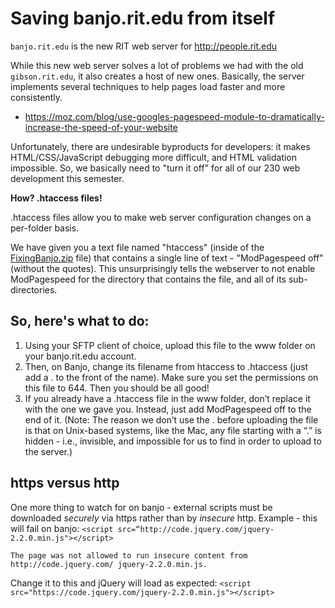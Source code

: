 # Saving banjo.rit.edu from itself
`banjo.rit.edu` is the new RIT web server for http://people.rit.edu

While this new web server solves a lot of problems we had with the old `gibson.rit.edu`, it also creates a host of new ones. 
Basically, the server implements several techniques to help pages load faster and more consistently.

+ https://moz.com/blog/use-googles-pagespeed-module-to-dramatically-increase-the-speed-of-your-website

Unfortunately, there are undesirable byproducts for developers: it makes HTML/CSS/JavaScript debugging more difficult, and HTML validation impossible. So, we basically need to "turn it off" for all of our 230 web development this semester.

**How? .htaccess files!**

.htaccess files allow you to make web server configuration changes on a per-folder basis. 

We have given you a text file named "htaccess" (inside of the [FixingBanjo.zip](FixingBanjo.zip) file) that contains a single line of text - "ModPagespeed off" (without the quotes). This unsurprisingly tells the webserver to not enable ModPagespeed for the directory that contains the file, and all of its sub-directories.

## So, here's what to do:
1. Using your SFTP client of choice, upload this file to the www folder on your banjo.rit.edu account.
2. Then, on Banjo, change its filename from htaccess to .htaccess (just add a . to the front of the name). Make sure you set the permissions on this file to 644. Then you should be all good!
3. If you already have a .htaccess file in the www folder, don’t replace it with the one we gave you. Instead, just add ModPagespeed off to the end of it.
(Note: The reason we don’t use the . before uploading the file is that on Unix-based systems, like the Mac, any file starting with a “.” is hidden - i.e., invisible, and impossible for us to find in order to upload to the server.)

## https versus http
One more thing to watch for on banjo - external scripts must be downloaded *securely* via https rather than by *insecure* http.
Example - this will fail on banjo:
`<script src=“http://code.jquery.com/jquery-2.2.0.min.js"></script>`

`The page was not allowed to run insecure content from http://code.jquery.com/
jquery-2.2.0.min.js.`

Change it to this and jQuery will load as expected:
`<script src="https://code.jquery.com/jquery-2.2.0.min.js"></script>`
